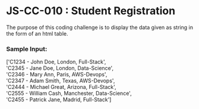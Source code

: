 # JS-CC-010 : Student Registration

The purpose of this coding challenge is to display the data given as string in the form of an html table.

### Sample Input:
['C1234 - John Doe, London, Full-Stack',\
'C2345 - Jane Doe, London, Data-Science',\
'C2346 - Mary Ann, Paris, AWS-Devops',\
'C2347 - Adam Smith, Texas, AWS-Devops',\
'C2444 - Michael Great, Arizona, Full-Stack',\
'C2555 - William Cash, Manchester, Data-Science',\
'C2455 - Patrick Jane, Madrid, Full-Stack']
